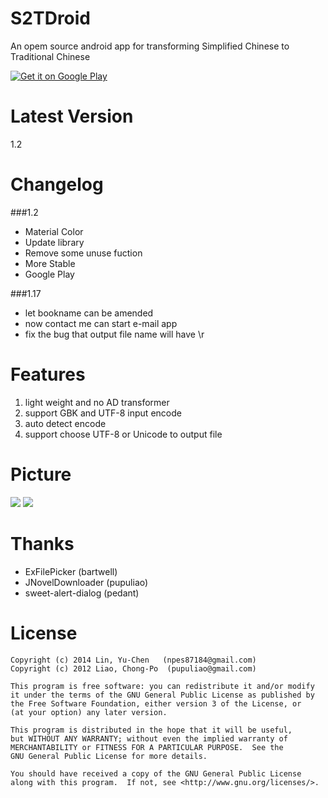 S2TDroid
========
An opem source android app for transforming Simplified Chinese to Traditional Chinese

[![Get it on Google Play](http://www.android.com/images/brand/get_it_on_play_logo_small.png)](https://play.google.com/store/apps/details?id=com.npes87184.s2tdroid)

Latest Version
========
1.2

Changelog
========
###1.2
* Material Color
* Update library
* Remove some unuse fuction
* More Stable
* Google Play

###1.17
* let bookname can be amended
* now contact me can start e-mail app
* fix the bug that output file name will have \r


Features
========
1. light weight and no AD transformer
2. support GBK and UTF-8 input encode
3. auto detect encode
4. support choose UTF-8 or Unicode to output file

Picture
========
<img src="http://truth.bahamut.com.tw/s01/201504/34f062d4d9952d5e86b078398aabf54b.PNG">

<img src="http://truth.bahamut.com.tw/s01/201504/a8b995555987328c8c5c36c66bd2402e.PNG">

Thanks
========
* ExFilePicker (bartwell)
* JNovelDownloader (pupuliao)
* sweet-alert-dialog (pedant)

License
========
    Copyright (c) 2014 Lin, Yu-Chen   (npes87184@gmail.com)
    Copyright (c) 2012 Liao, Chong-Po  (pupuliao@gmail.com)

    This program is free software: you can redistribute it and/or modify
    it under the terms of the GNU General Public License as published by
    the Free Software Foundation, either version 3 of the License, or
    (at your option) any later version.

    This program is distributed in the hope that it will be useful,
    but WITHOUT ANY WARRANTY; without even the implied warranty of
    MERCHANTABILITY or FITNESS FOR A PARTICULAR PURPOSE.  See the
    GNU General Public License for more details.

    You should have received a copy of the GNU General Public License
    along with this program.  If not, see <http://www.gnu.org/licenses/>.